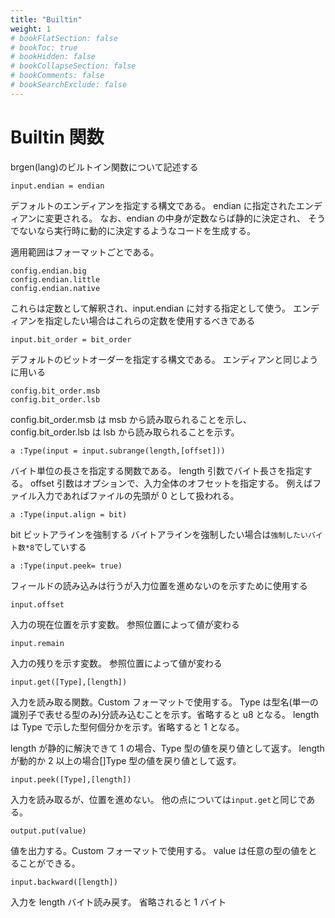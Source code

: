 ```yaml
---
title: "Builtin"
weight: 1
# bookFlatSection: false
# bookToc: true
# bookHidden: false
# bookCollapseSection: false
# bookComments: false
# bookSearchExclude: false
---
```


# Builtin 関数

brgen(lang)のビルトイン関数について記述する

```
input.endian = endian
```

デフォルトのエンディアンを指定する構文である。
endian に指定されたエンディアンに変更される。
なお、endian の中身が定数ならば静的に決定され、
そうでないなら実行時に動的に決定するようなコードを生成する。

適用範囲はフォーマットごとである。

```
config.endian.big
config.endian.little
config.endian.native
```

これらは定数として解釈され、input.endian に対する指定として使う。
エンディアンを指定したい場合はこれらの定数を使用するべきである

```
input.bit_order = bit_order
```

デフォルトのビットオーダーを指定する構文である。
エンディアンと同じように用いる

```
config.bit_order.msb
config.bit_order.lsb
```

config.bit_order.msb は msb から読み取られることを示し、
config.bit_order.lsb は lsb から読み取られることを示す。

```
a :Type(input = input.subrange(length,[offset]))
```

バイト単位の長さを指定する関数である。
length 引数でバイト長さを指定する。
offset 引数はオプションで、入力全体のオフセットを指定する。
例えばファイル入力であればファイルの先頭が 0 として扱われる。

```
a :Type(input.align = bit)
```

bit ビットアラインを強制する
バイトアラインを強制したい場合は`強制したいバイト数*8`でしていする

```
a :Type(input.peek= true)
```

フィールドの読み込みは行うが入力位置を進めないのを示すために使用する

```
input.offset
```

入力の現在位置を示す変数。
参照位置によって値が変わる

```
input.remain
```

入力の残りを示す変数。
参照位置によって値が変わる

```
input.get([Type],[length])
```

入力を読み取る関数。Custom フォーマットで使用する。
Type は型名(単一の識別子で表せる型のみ)分読み込むことを示す。省略すると u8 となる。
length は Type で示した型何個分かを示す。省略すると 1 となる。

length が静的に解決できて 1 の場合、Type 型の値を戻り値として返す。
length が動的か 2 以上の場合[]Type 型の値を戻り値として返す。

```
input.peek([Type],[length])
```

入力を読み取るが、位置を進めない。
他の点については`input.get`と同じである。

```
output.put(value)
```

値を出力する。Custom フォーマットで使用する。
value は任意の型の値をとることができる。

```
input.backward([length])
```

入力を length バイト読み戻す。
省略されると 1 バイト
